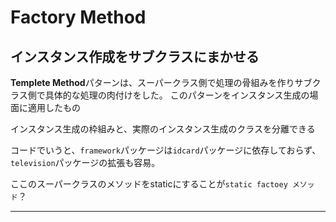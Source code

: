# Factory Method

## インスタンス作成をサブクラスにまかせる

**Templete Method**パターンは、スーパークラス側で処理の骨組みを作りサブクラス側で具体的な処理の肉付けをした。
このパターンをインスタンス生成の場面に適用したもの

インスタンス生成の枠組みと、実際のインスタンス生成のクラスを分離できる

コードでいうと、`framework`パッケージは`idcard`パッケージに依存しておらず、`television`パッケージの拡張も容易。

ここのスーパークラスのメソッドをstaticにすることが`static factoey メソッド`？

---


